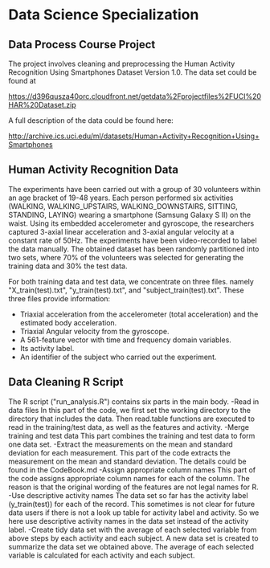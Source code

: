 # Data Science Specialization 
## Data Process Course Project

The project involves cleaning and preprocessing the Human Activity Recognition Using Smartphones Dataset Version 1.0. The data set could be found at 

https://d396qusza40orc.cloudfront.net/getdata%2Fprojectfiles%2FUCI%20HAR%20Dataset.zip

A full description of the data could be found here:

http://archive.ics.uci.edu/ml/datasets/Human+Activity+Recognition+Using+Smartphones
## Human Activity Recognition Data
The experiments have been carried out with a group of 30 volunteers within an age bracket of 19-48 years. Each person performed six activities (WALKING, WALKING_UPSTAIRS, WALKING_DOWNSTAIRS, SITTING, STANDING, LAYING) wearing a smartphone (Samsung Galaxy S II) on the waist. Using its embedded accelerometer and gyroscope, the researchers captured 3-axial linear acceleration and 3-axial angular velocity at a constant rate of 50Hz. The experiments have been video-recorded to label the data manually. The obtained dataset has been randomly partitioned into two sets, where 70% of the volunteers was selected for generating the training data and 30% the test data.

For both training data and test data, we concentrate on three files. namely "X_train(test).txt", "y_train(test).txt", and "subject_train(test).txt". These three files provide information:
- Triaxial acceleration from the accelerometer (total acceleration) and the estimated body acceleration.
- Triaxial Angular velocity from the gyroscope. 
- A 561-feature vector with time and frequency domain variables. 
- Its activity label. 
- An identifier of the subject who carried out the experiment.
## Data Cleaning R Script
The R script ("run_analysis.R") contains six parts in the main body. 
-Read in data files
In this part of the code, we first set the working directory to the directory that includes the data. Then read.table functions are executed to read in the training/test data, as well as the features and activity.
-Merge training and test data
This part combines the training and test data to form one data set.
-Extract the measurements on the mean and standard deviation for each measurement.
This part of the code extracts the measurement on the mean and standard deviation. The details could be found in the CodeBook.md
-Assign appropriate column names
This part of the code assigns appropriate column names for each of the column. The reason is that the original wording of the features are not legal names for R.
-Use descriptive activity names
The data set so far has the activity label (y_train(test)) for each of the record. This sometimes is not clear for future data users if there is not a look up table for activity label and activity. So we here use descriptive activity names in the data set instead of the activity label.
-Create tidy data set with the average of each selected variable from above steps by each activity and each subject.
A new data set is created to summarize the data set we obtained above. The average of each selected variable is calculated for each activity and each subject.

